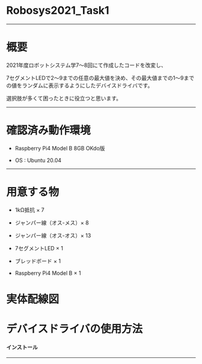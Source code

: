 # Robosys2021_Task1

---

# 概要
2021年度ロボットシステム学7～8回にて作成したコードを改変し、

7セグメントLEDで2～9までの任意の最大値を決め、その最大値までの1～9までの値をランダムに表示するようにしたデバイスドライバです。

選択肢が多くて困ったときに役立つと思います。

---

# 確認済み動作環境

- Raspberry Pi4 Model B 8GB OKdo版

- OS : Ubuntu 20.04

---

# 用意する物

- 1kΩ抵抗 × 7

- ジャンパー線（オス-メス）× 8

- ジャンパー線（オス-オス）× 13

- 7セグメントLED × 1

- ブレッドボード × 1

- Raspberry Pi4 Model B × 1

# 実体配線図


# デバイスドライバの使用方法

#### インストール

---

##
